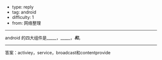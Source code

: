 - type: reply
- tag: android
- difficulty:  1
- from: 网络整理

--------

android 的四大组件是_____，_____，_____和_____。

---------

答案：activiey，service，broadcast和contentprovide
